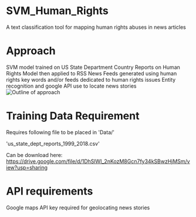 # SVM_Human_Rights
A text classification tool for mapping human rights abuses in news articles

# Approach
SVM model trained on US State Department Country Reports on Human Rights
Model then applied to RSS News Feeds generated using human rights key words and/or feeds dedicated to human rights issues
Entity recognition and google API use to locate news stories
![Outline of approach](https://images.squarespace-cdn.com/content/v1/5b996a2bfcf7fda4e9eeb3a1/1559322844450-EZ8F05F1JZO802QJ6CRZ/ke17ZwdGBToddI8pDm48kD33KhhWEodMJvcytjXFyvFZw-zPPgdn4jUwVcJE1ZvWQUxwkmyExglNqGp0IvTJZamWLI2zvYWH8K3-s_4yszcp2ryTI0HqTOaaUohrI8PIQVUjsvMYGrjk5P5guv3Gb1aPQrnDLhtGUJ-UJkarKCw/Gareth+Walker+-+Data+for+Social+Good+%283%29.png?format=1500w)

# Training Data Requirement

Requires following file to be placed in 'Data/'

'us_state_dept_reports_1999_2018.csv'

Can be download here:
https://drive.google.com/file/d/1DhSlWI_2nKozM8Gcn7fy34kSBwzHjMSm/view?usp=sharing

# API requirements

Google maps API key required for geolocating news stories

